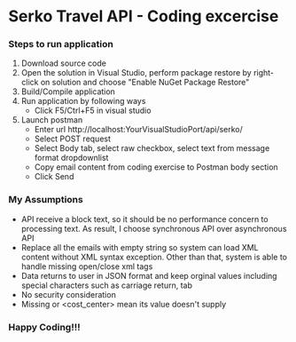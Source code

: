 # Serko Travel API - Coding excercise
### Steps to run application
1. Download source code
2. Open the solution in Visual Studio, perform package restore by right-click on solution and choose "Enable NuGet Package Restore"
3. Build/Compile application
4. Run application by following ways
   - Click F5/Ctrl+F5 in visual studio
5. Launch postman
   - Enter url http://localhost:YourVisualStudioPort/api/serko/
   - Select POST request
   - Select Body tab, select raw checkbox, select text from message format dropdownlist
   - Copy email content from coding exercise to Postman body section
   - Click Send
   
### My Assumptions
   - API receive a block text, so it should be no performance concern to processing text. As result, I choose synchronous API over asynchronous API
   - Replace all the emails with empty string so system can load XML content without XML syntax exception. Other than that, system is able to handle missing open/close xml tags
   - Data returns to user in JSON format and keep orginal values including special characters such as carriage return, tab
   - No security consideration
   - Missing <total> or <cost_center> mean its value doesn't supply
   
### Happy Coding!!!